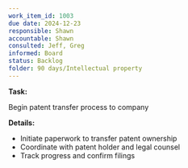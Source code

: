 ```yaml
---
work_item_id: 1003
due date: 2024-12-23
responsible: Shawn
accountable: Shawn
consulted: Jeff, Greg
informed: Board
status: Backlog
folder: 90 days/Intellectual property
---
```


**Task:**

Begin patent transfer process to company

**Details:**

- Initiate paperwork to transfer patent ownership
- Coordinate with patent holder and legal counsel
- Track progress and confirm filings
